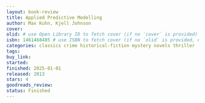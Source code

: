 ```yaml
---
layout: book-review
title: Applied Predictive Modelling
author: Max Kuhn, Kjell Johnson
cover:
olid: # use Open Library ID to fetch cover (if no `cover` is provided)
isbn: 1461468485 # use ISBN to fetch cover (if no `olid` is provided, dashes are optional)
categories: classics crime historical-fiction mystery novels thriller
tags:
buy_link:
started: 
finished: 2025-01-01
released: 2013
stars: 4
goodreads_review:
status: Finished
---
```


